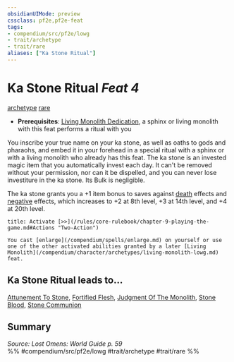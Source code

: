 ```yaml
---
obsidianUIMode: preview
cssclass: pf2e,pf2e-feat
tags:
- compendium/src/pf2e/lowg
- trait/archetype
- trait/rare
aliases: ["Ka Stone Ritual"]
---
```

# Ka Stone Ritual  *Feat 4*  
[archetype](/rules/traits/archetype.md)  [rare](/rules/traits/rare.md)  

- **Prerequisites**: [Living Monolith Dedication](/compendium/feats/living-monolith-dedication-lowg.md), a sphinx or living monolith with this feat performs a ritual with you

You inscribe your true name on your ka stone, as well as oaths to gods and pharaohs, and embed it in your forehead in a special ritual with a sphinx or with a living monolith who already has this feat. The ka stone is an invested magic item that you automatically invest each day. It can't be removed without your permission, nor can it be dispelled, and you can never lose investiture in the ka stone. Its Bulk is negligible.

The ka stone grants you a +1 item bonus to saves against [death](/rules/traits/death.md) effects and [negative](/rules/traits/negative.md) effects, which increases to +2 at 8th level, +3 at 14th level, and +4 at 20th level.

```ad-embed-ability
title: Activate [>>](/rules/core-rulebook/chapter-9-playing-the-game.md#Actions "Two-Action")

You cast [enlarge](/compendium/spells/enlarge.md) on yourself or use one of the other activated abilities granted by a later [Living Monolith](/compendium/character/archetypes/living-monolith-lowg.md) feat.
```

## Ka Stone Ritual leads to...

[Attunement To Stone](/compendium/feats/attunement-to-stone-lowg.md), [Fortified Flesh](/compendium/feats/fortified-flesh-lowg.md), [Judgment Of The Monolith](/compendium/feats/judgment-of-the-monolith-lowg.md), [Stone Blood](/compendium/feats/stone-blood-lowg.md), [Stone Communion](/compendium/feats/stone-communion-lowg.md)

## Summary

*Source: Lost Omens: World Guide p. 59*  
%% #compendium/src/pf2e/lowg #trait/archetype #trait/rare %%